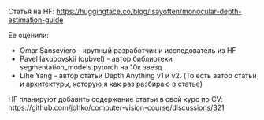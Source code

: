 Статья на HF: https://huggingface.co/blog/Isayoften/monocular-depth-estimation-guide

Ее оценили:
- Omar Sanseviero - крупный разработчик и исследователь из HF
- Pavel Iakubovskii (qubvel) - автор библиотеки segmentation_models.pytorch на 10к звезд
- Lihe Yang - автор статьи Depth Anything v1 и v2. (То есть автор статьи и архитектуры, которую я как раз разбираю в статье)

HF планируют добавить содержание статьи в свой курс по CV: https://github.com/johko/computer-vision-course/discussions/321
